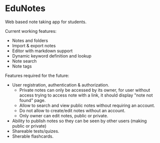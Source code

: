 # EduNotes
Web based note taking app for students.

Current working features:
- Notes and folders
- Import & export notes
- Editor with markdown support
- Dynamic keyword definition and lookup
- Note search
- Note tags

Features required for the future:
- User registration, authentication & authorization.
    - Private notes can only be accessed by its owner, for user without access trying to access note with a link, it should display "note not found" page.
    - Allow to search and view public notes without requiring an account.
    - Do not allow to create/edit notes without an account.
    - Only owner can edit notes, public or private.
- Ability to publish notes so they can be seen by other users (making public or private) 
- Shareable tests/quizes.
- Sherable flashcards.
